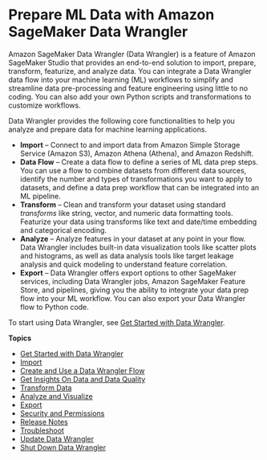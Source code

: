 # Prepare ML Data with Amazon SageMaker Data Wrangler<a name="data-wrangler"></a>

Amazon SageMaker Data Wrangler \(Data Wrangler\) is a feature of Amazon SageMaker Studio that provides an end\-to\-end solution to import, prepare, transform, featurize, and analyze data\. You can integrate a Data Wrangler data flow into your machine learning \(ML\) workflows to simplify and streamline data pre\-processing and feature engineering using little to no coding\. You can also add your own Python scripts and transformations to customize workflows\.

Data Wrangler provides the following core functionalities to help you analyze and prepare data for machine learning applications\. 
+ **Import** – Connect to and import data from Amazon Simple Storage Service \(Amazon S3\), Amazon Athena \(Athena\), and Amazon Redshift\.
+ **Data Flow** – Create a data flow to define a series of ML data prep steps\. You can use a flow to combine datasets from different data sources, identify the number and types of transformations you want to apply to datasets, and define a data prep workflow that can be integrated into an ML pipeline\. 
+ **Transform** – Clean and transform your dataset using standard *transforms* like string, vector, and numeric data formatting tools\. Featurize your data using transforms like text and date/time embedding and categorical encoding\.
+ **Analyze** – Analyze features in your dataset at any point in your flow\. Data Wrangler includes built\-in data visualization tools like scatter plots and histograms, as well as data analysis tools like target leakage analysis and quick modeling to understand feature correlation\. 
+ **Export** – Data Wrangler offers export options to other SageMaker services, including Data Wrangler jobs, Amazon SageMaker Feature Store, and pipelines, giving you the ability to integrate your data prep flow into your ML workflow\. You can also export your Data Wrangler flow to Python code\. 

To start using Data Wrangler, see [Get Started with Data Wrangler](data-wrangler-getting-started.md)\.

**Topics**
+ [Get Started with Data Wrangler](data-wrangler-getting-started.md)
+ [Import](data-wrangler-import.md)
+ [Create and Use a Data Wrangler Flow](data-wrangler-data-flow.md)
+ [Get Insights On Data and Data Quality](data-wrangler-data-insights.md)
+ [Transform Data](data-wrangler-transform.md)
+ [Analyze and Visualize](data-wrangler-analyses.md)
+ [Export](data-wrangler-data-export.md)
+ [Security and Permissions](data-wrangler-security.md)
+ [Release Notes](data-wrangler-release-notes.md)
+ [Troubleshoot](data-wrangler-trouble-shooting.md)
+ [Update Data Wrangler](data-wrangler-update.md)
+ [Shut Down Data Wrangler](data-wrangler-shut-down.md)